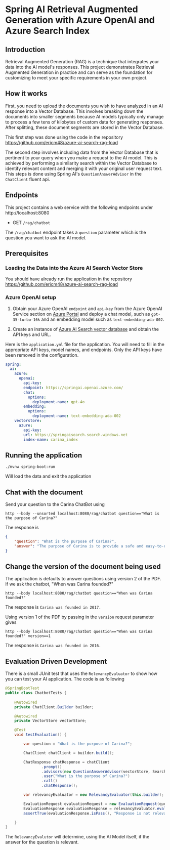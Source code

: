 # Spring AI Retrieval Augmented Generation with Azure OpenAI and Azure Search Index

## Introduction

Retrieval Augmented Generation (RAG) is a technique that integrates your data into the AI model's responses.
This project demonstrates Retrieval Augmented Generation in practice and can serve as the foundation for customizing to meet your specific requirements in your own project.

## How it works

First, you need to upload the documents you wish to have analyzed in an AI response into a Vector Database.
This involves breaking down the documents into smaller segments because AI models typically only manage to process a few tens of kilobytes of custom data for generating responses.
After splitting, these document segments are stored in the Vector Database.

This first step was done using the code in the repository https://github.com/ericm48/azure-ai-search-rag-load

The second step involves including data from the Vector Database that is pertinent to your query when you make a request to the AI model.
This is achieved by performing a similarity search within the Vector Database to identify relevant content and merging it with your original user request text.  This steps is done using Spring AI's `QuestionAnswerAdvisor` in the `ChatClient` fluent api.

## Endpoints

This project contains a web service with the following endpoints under http://localhost:8080

* GET `/rag/chatbot`

The `/rag/chatbot` endpoint takes a `question` parameter which is the question you want to ask the AI model.

## Prerequisites

### Loading the Data into the Azure AI Search Vector Store

You should have already run the application in the repository https://github.com/ericm48/azure-ai-search-rag-load


### Azure OpenAI setup

1. Obtain your Azure OpenAI `endpoint` and `api-key` from the Azure OpenAI Service section on [Azure Portal](https://portal.azure.com) and deploy a chat model, such as `gpt-35-turbo-16k` and an embedding model such as `text-embedding-ada-002`.

2. Create an instance of [Azure AI Search vector database](https://azure.microsoft.com/en-us/products/ai-services/ai-search/) and obtain the API keys and URL.

Here is the `application.yml` file for the application. You will need to fill in the appropriate API keys, model names, and endpoints.
Only the API keys have been removed in the configuration.
```yaml
spring:
  ai:
    azure:
      openai:
        api-key:
        endpoint: https://springai.openai.azure.com/
        chat:
          options:
            deployment-name: gpt-4o
        embedding:
          options:
            deployment-name: text-embedding-ada-002
    vectorstore:
      azure:
        api-key:
        url: https://springaisearch.search.windows.net
        index-name: carina_index
```


## Running the application

```
./mvnw spring-boot:run
```

Will load the data and exit the application

## Chat with the document

Send your question to the Carina ChatBot using

```shell
http --body --unsorted localhost:8080/rag/chatbot question=="What is the purpose of Carina?"

```

The response is

```json
{
    "question": "What is the purpose of Carina?",
    "answer": "The purpose of Carina is to provide a safe and easy-to-use online platform for individuals and families to find home care or child care services. It also helps care professionals, known as Individual Providers (IPs), to connect with individuals and families in need of care. Carina aims to strengthen communities by prioritizing people and supporting care workers."
}

```

## Change the version of the document being used

The application is defaults to answer questions using version 2 of the PDF.  If we ask the chatbot, "When was Carina founded?"

```shell
http --body localhost:8080/rag/chatbot question=="When was Carina founded?"
```

The response is `Carina was founded in 2017.`

Using version 1 of the PDF by passing in the `version` request parameter gives

```shell
http --body localhost:8080/rag/chatbot question=="When was Carina founded?" version==1
```

The response is `Carina was founded in 2016.`


## Evaluation Driven Development

There is a small JUnit test that uses the `RelevancyEvaluator` to show how you can test your AI application. 
The code is as following

```java
@SpringBootTest
public class ChatbotTests {
    
    @Autowired
    private ChatClient.Builder builder;

    @Autowired
    private VectorStore vectorStore;

    @Test
    void testEvaluation() {

        var question = "What is the purpose of Carina?";

        ChatClient chatClient = builder.build();

        ChatResponse chatResponse = chatClient
                .prompt()
                .advisors(new QuestionAnswerAdvisor(vectorStore, SearchRequest.query("version == 2")))
                .user("What is the purpose of Carina?")
                .call()
                .chatResponse();

        var relevancyEvaluator = new RelevancyEvaluator(this.builder);

        EvaluationRequest evaluationRequest = new EvaluationRequest(question, List.of(), chatResponse);
        EvaluationResponse evaluationResponse = relevancyEvaluator.evaluate(evaluationRequest);
        assertTrue(evaluationResponse.isPass(), "Response is not relevant to the question");

    }
}
```

The `RelevancyEvalutor` will determine, using the AI Model itself, if the answer for the question is relevant.

